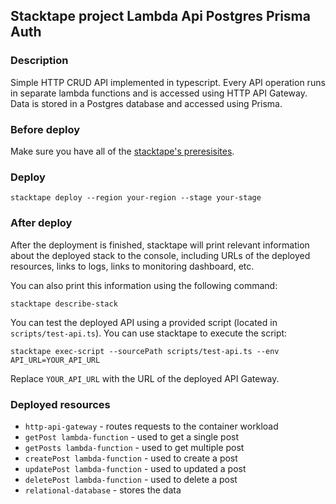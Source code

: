 ## Stacktape project Lambda Api Postgres Prisma Auth

### Description

Simple HTTP CRUD API implemented in typescript.
Every API operation runs in separate lambda functions and is accessed using HTTP API Gateway.
Data is stored in a Postgres database and accessed using Prisma.

### Before deploy

Make sure you have all of the [stacktape's preresisites](https://docs.stacktape.com/getting-started/1-install).

### Deploy

```
stacktape deploy --region your-region --stage your-stage
```

### After deploy

After the deployment is finished, stacktape will print relevant information about the deployed stack to the console,
including URLs of the deployed resources, links to logs, links to monitoring dashboard, etc.

You can also print this information using the following command:

```
stacktape describe-stack
```

You can test the deployed API using a provided script (located in `scripts/test-api.ts`). You can use stacktape to execute the script:

```
stacktape exec-script --sourcePath scripts/test-api.ts --env API_URL=YOUR_API_URL
```

Replace `YOUR_API_URL` with the URL of the deployed API Gateway.

### Deployed resources

- `http-api-gateway` - routes requests to the container workload
- `getPost lambda-function` - used to get a single post
- `getPosts lambda-function` - used to get multiple post
- `createPost lambda-function` - used to create a post
- `updatePost lambda-function` - used to updated a post
- `deletePost lambda-function` - used to delete a post
- `relational-database` - stores the data
